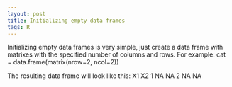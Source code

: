 ```yaml
---
layout: post
title: Initializing empty data frames
tags: R
---
```


Initializing empty data frames is very simple, just create a data frame with matrixes with the specified number of columns and rows. For example:
    cat = data.frame(matrix(nrow=2, ncol=2))

The resulting data frame will look like this:
      X1 X2
    1 NA NA
    2 NA NA